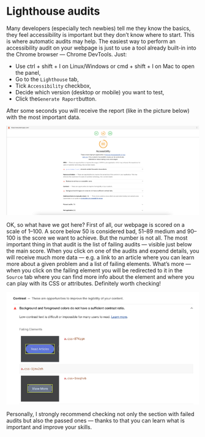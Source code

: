 # Lighthouse audits

Many developers (especially tech newbies) tell me they know the basics, they feel accessibility is important but they don’t know where to start. This is where automatic audits may help. The easiest way to perform an accessibility audit on your webpage is just to use a tool already built-in into the Chrome browser — Chrome DevTools. Just:

* Use ctrl + shift + I on Linux/Windows or cmd + shift + I on Mac to open the panel,
* Go to the `Lighthouse` tab,
* Tick `Accessibility` checkbox,
* Decide which version (desktop or mobile) you want to test,
* Click the`Generate Raport`button.

After some seconds you will receive the report (like in the picture below) with the most important data.

![Example report after performing accessibility audit in Chrome DevTools](../../.gitbook/assets/image.png)



OK, so what have we got here? First of all, our webpage is scored on a scale of 1–100. A score below 50 is considered bad, 51–89 medium and 90–100 is the score we want to achieve. But the number is not all. The most important thing in that audit is the list of failing audits — visible just below the main score. When you click on one of the audits and expend details, you will receive much more data — e.g. a link to an article where you can learn more about a given problem and a list of failing elements. What’s more — when you click on the failing element you will be redirected to it in the `Source` tab where you can find more info about the element and where you can play with its CSS or attributes. Definitely worth checking!

![Example of problem detected with the Lighthouse audit](<../../.gitbook/assets/image (3).png>)

Personally, I strongly recommend checking not only the section with failed audits but also the passed ones — thanks to that you can learn what is important and improve your skills.
